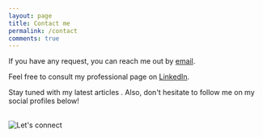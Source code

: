 ```yaml
---
layout: page
title: Contact me
permalink: /contact
comments: true
---
```


<div class="row justify-content-between">
<div class="col-md-8 pr-5">

<p>If you have any request, you can reach me out by <a href="{{ site.email }}">email</a>.</p>

<p>Feel free to consult my professional page on <a href="{{ site.linkedin }}">LinkedIn</a>.</p>

<p>Stay tuned with my latest articles . Also, don't hesitate to follow me on my social profiles below!</p>

<br />


</div>

<div class="col-md-4">
  <img class="img-fluid" src="https://images.unsplash.com/photo-1456324504439-367cee3b3c32?ixlib=rb-1.2.1&ixid=eyJhcHBfaWQiOjEyMDd9&auto=format&fit=crop&w=2100&q=80" alt="Let's connect">
</div>
</div>
